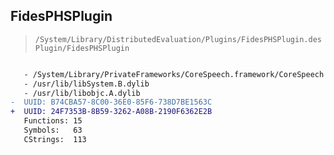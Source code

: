 ## FidesPHSPlugin

> `/System/Library/DistributedEvaluation/Plugins/FidesPHSPlugin.desPlugin/FidesPHSPlugin`

```diff

   - /System/Library/PrivateFrameworks/CoreSpeech.framework/CoreSpeech
   - /usr/lib/libSystem.B.dylib
   - /usr/lib/libobjc.A.dylib
-  UUID: B74CBA57-8C00-36E0-85F6-738D7BE1563C
+  UUID: 24F7353B-8B59-3262-A08B-2190F6362E2B
   Functions: 15
   Symbols:   63
   CStrings:  113

```
